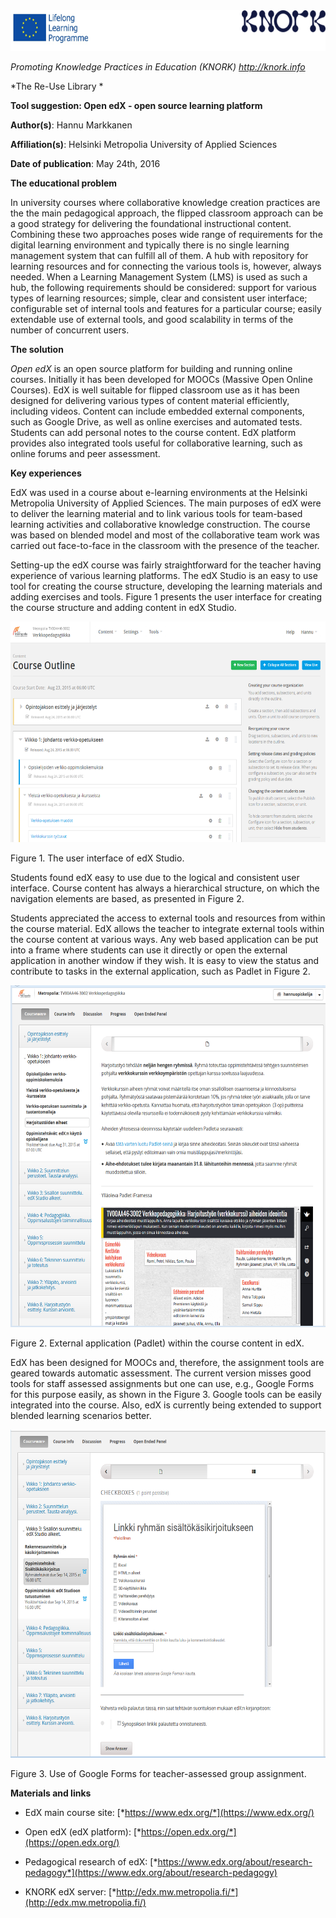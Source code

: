 <img src="images\e796b3c159d3ebddcbb5f2d16193d43adcf99733/media/image04.png" width="624" height="65" />

*Promoting Knowledge Practices in Education (KNORK) http://knork.info*

*The Re-Use Library *

**Tool suggestion: Open edX - open source learning platform**

**Author(s)**: Hannu Markkanen

**Affiliation(s)**: Helsinki Metropolia University of Applied Sciences

**Date of publication**: May 24th, 2016

**The educational problem**

In university courses where collaborative knowledge creation practices are the the main pedagogical approach, the flipped classroom approach can be a good strategy for delivering the foundational instructional content. Combining these two approaches poses wide range of requirements for the digital learning environment and typically there is no single learning management system that can fulfill all of them. A hub with repository for learning resources and for connecting the various tools is, however, always needed. When a Learning Management System (LMS) is used as such a hub, the following requirements should be considered: support for various types of learning resources; simple, clear and consistent user interface; configurable set of internal tools and features for a particular course; easily extendable use of external tools, and good scalability in terms of the number of concurrent users.

**The solution**

*Open edX* is an open source platform for building and running online courses. Initially it has been developed for MOOCs (Massive Open Online Courses). EdX is well suitable for flipped classroom use as it has been designed for delivering various types of content material efficiently, including videos. Content can include embedded external components, such as Google Drive, as well as online exercises and automated tests. Students can add personal notes to the course content. EdX platform provides also integrated tools useful for collaborative learning, such as online forums and peer assessment.

**Key experiences**

EdX was used in a course about e-learning environments at the Helsinki Metropolia University of Applied Sciences. The main purposes of edX were to deliver the learning material and to link various tools for team-based learning activities and collaborative knowledge construction. The course was based on blended model and most of the collaborative team work was carried out face-to-face in the classroom with the presence of the teacher.

Setting-up the edX course was fairly straightforward for the teacher having experience of various learning platforms. The edX Studio is an easy to use tool for creating the course structure, developing the learning materials and adding exercises and tools. Figure 1 presents the user interface for creating the course structure and adding content in edX Studio.

<img src="images\e796b3c159d3ebddcbb5f2d16193d43adcf99733/media/image06.png" width="624" height="353" />

Figure 1. The user interface of edX Studio.

Students found edX easy to use due to the logical and consistent user interface. Course content has always a hierarchical structure, on which the navigation elements are based, as presented in Figure 2.

Students appreciated the access to external tools and resources from within the course material. EdX allows the teacher to integrate external tools within the course content at various ways. Any web based application can be put into a frame where students can use it directly or open the external application in another window if they wish. It is easy to view the status and contribute to tasks in the external application, such as Padlet in Figure 2.

<img src="images\e796b3c159d3ebddcbb5f2d16193d43adcf99733/media/image03.png" width="624" height="547" />

Figure 2. External application (Padlet) within the course content in edX.

EdX has been designed for MOOCs and, therefore, the assignment tools are geared towards automatic assessment. The current version misses good tools for staff assessed assignments but one can use, e.g., Google Forms for this purpose easily, as shown in the Figure 3. Google tools can be easily integrated into the course. Also, edX is currently being extended to support blended learning scenarios better.

<img src="images\e796b3c159d3ebddcbb5f2d16193d43adcf99733/media/image07.png" width="624" height="525" />

Figure 3. Use of Google Forms for teacher-assessed group assignment.

**Materials and links**

-   EdX main course site: [*https://www.edx.org/*](https://www.edx.org/)

-   Open edX (edX platform): [*https://open.edx.org/*](https://open.edx.org/)

-   Pedagogical research of edX: [*https://www.edx.org/about/research-pedagogy*](https://www.edx.org/about/research-pedagogy)

-   KNORK edX server: [*http://edx.mw.metropolia.fi/*](http://edx.mw.metropolia.fi/)


